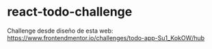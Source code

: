 # react-todo-challenge

Challenge desde diseño de esta web: 
https://www.frontendmentor.io/challenges/todo-app-Su1_KokOW/hub
